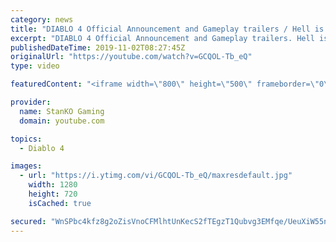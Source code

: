 ```yaml
---
category: news
title: "DIABLO 4 Official Announcement and Gameplay trailers / Hell is Coming"
excerpt: "DIABLO 4 Official Announcement and Gameplay trailers. Hell is Coming my friends. For more game videos and trailers hit that like button, comment,share and ..."
publishedDateTime: 2019-11-02T08:27:45Z
originalUrl: "https://youtube.com/watch?v=GCQOL-Tb_eQ"
type: video

featuredContent: "<iframe width=\"800\" height=\"500\" frameborder=\"0\" src=\"https://www.youtube.com/embed/GCQOL-Tb_eQ\" allow=\"accelerometer; autoplay; encrypted-media; gyroscope; picture-in-picture\" allowfullscreen></iframe>"

provider:
  name: StanKO Gaming
  domain: youtube.com

topics:
  - Diablo 4

images:
  - url: "https://i.ytimg.com/vi/GCQOL-Tb_eQ/maxresdefault.jpg"
    width: 1280
    height: 720
    isCached: true

secured: "WnSPbc4kfz8g2oZisVnoCFMlhtUnKecS2fTEgzT1Qubvg3EMfqe/UeuXiW55nAw64OEYc82Cgtu5KZ4l0TZV1z2ooexjfSKKi9AM4xYsP4EsiU/oilPtoIX5tRmlI9GTYbpnhkpRDi1v6bojc6I2sfK5VMmHJwummxW1doShZ8p5EaUylG6w9lN1f7hlzlzrtqn+gEOR+hG0cW9WNR3FJbmXM9VbsV8cAyDR+Nli5z7N6pbLuO9bQyD25T+f1ORfeQ4EtVwfHMQqMyCUkv2s6C9JTdza6/wxgKR/OJ+Z2SB4lCQRd9XfuV1h/XXF5lYaf14HN0ZgX3Wz1UVQ8YxyDHR1kG9Gom1xsC4Kbk2nHSFXftyoK6A7tykscKBWrERn2gLf7YrwY3Q4zNXhU+fZ4PBxKHxDnvcTtgGTsYByMjImSN/FbE/kIflAnrtvx3yx;+JKSdDwow/7LUd1bOOfJOQ=="
---
```



